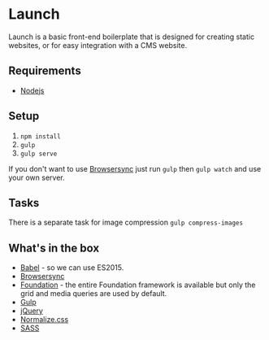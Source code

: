 # Launch

Launch is a basic front-end boilerplate that is designed for creating static websites, or for easy integration with a CMS website.

## Requirements

- [Nodejs](https://nodejs.org/en/download/)

## Setup

1. `npm install`
2. `gulp`
3. `gulp serve`

If you don't want to use [Browsersync](https://www.browsersync.io/) just run `gulp` then `gulp watch` and use your own server.

## Tasks

There is a separate task for image compression `gulp compress-images`

## What's in the box

-   [Babel](http://babeljs.io/) - so we can use ES2015.
-   [Browsersync](https://www.browsersync.io/)
-   [Foundation](http://foundation.zurb.com/docs/components/grid.html) - the entire Foundation framework is available but only the grid and media queries are used by default.
-   [Gulp](http://gulpjs.com/)
-   [jQuery](http://jquery.com/)
-   [Normalize.css](http://necolas.github.io/normalize.css/)
-   [SASS](http://sass-lang.com/)
